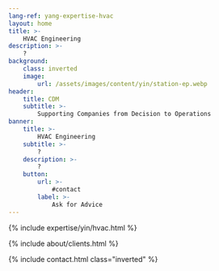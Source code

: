 ```yaml
---
lang-ref: yang-expertise-hvac
layout: home
title: >-
    HVAC Engineering
description: >-
    ?
background:
    class: inverted
    image:
        url: /assets/images/content/yin/station-ep.webp
header:
    title: CDM
    subtitle: >-
        Supporting Companies from Decision to Operations
banner:
    title: >-
        HVAC Engineering
    subtitle: >-
        ?
    description: >-
        ?
    button:
        url: >-
            #contact
        label: >-
            Ask for Advice
---
```


{% include expertise/yin/hvac.html %}

{% include about/clients.html %}

{% include contact.html class="inverted" %}
